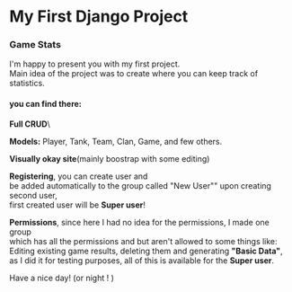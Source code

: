 # My First Django Project
### Game Stats
I'm happy to  present you with my first project.\
Main idea of the project was to create where you can keep track of statistics.
#### you can find there:
**Full CRUD**\

**Models:** Player, Tank, Team, Clan, Game, and few others.

**Visually okay site**(mainly boostrap with some editing)

**Registering**, you can create user and\
be added automatically to the group called "New User""
upon creating second user,\
first created user will be **Super user**!

**Permissions**, since here I had no idea for the permissions, I made one group\
which has all the permissions and but aren't allowed to some things like:\
Editing existing game results, deleting them and generating **"Basic Data"**,\
as I did it for testing purposes, all of this is available for the **Super user**.

Have a nice day! (or night ! )